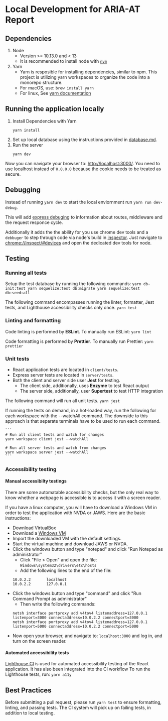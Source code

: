 # Local Development for ARIA-AT Report

## Dependencies
1. Node
    - Version >= 10.13.0 and < 13
    - It is recommended to install node with [`nvm`](https://github.com/nvm-sh/nvm)
2. Yarn
    - Yarn is resposible for installing dependencies, similar to npm. This project is utilizing yarn workspaces to organize the code into a monorepo structure.
    - For macOS, use: `brew install yarn`
    - For linux, See [yarn documentation](https://classic.yarnpkg.com/en/docs/install/#debian-stable)

## Running the application locally

1. Install Dependencies with Yarn
    ```
    yarn install
    ```
2. Set up local database using the instructions provided in [database.md](database.md).
3. Run the server
    ```
    yarn dev
    ```
Now you can navigate your browser to: [http://localhost:3000/](http://localhost:3000/). You need to use localhost instead of `0.0.0.0` because the cookie needs to be treated as secure.

## Debugging

Instead of running `yarn dev` to start the local enviornment run `yarn run dev-debug`.

This will add [express debuging](https://expressjs.com/en/guide/debugging.html)
to information about routes, middleware and the request responce cycle.

Additionally it adds the the ability for you use chrome dev tools and a
`debbuger` to step through code via node's build in
[inspector](https://nodejs.org/en/docs/guides/debugging-getting-started/). Just
navigate to [chrome://inspect/#devices](chrome://inspect/#devices) and open the
dedicated dev tools for node.

## Testing

### Running all tests

Setup the test database by running the following commands:
    ```
    yarn db-init:test
    yarn sequelize:test db:migrate
    yarn sequelize:test db:seed:all
    ```

The following command encompasses running the linter, formatter, Jest tests, and Lighthouse accessibility checks only once.
    ```
    yarn test
    ```

### Linting and formatting

Code linting is performed by **ESLint**. To manually run ESLint:
    ```
    yarn lint
    ```

Code formatting is performed by **Prettier**. To manually run Prettier:
    ```
    yarn prettier
    ```

### Unit tests

* React application tests are located in `client/tests`.
* Express server tests are located in `server/tests`.
* Both the client and server side user **Jest** for testing.
    * The client side, additionally, uses **Enzyme** to test React output
    * The server side, additionally, user **Supertest** to test HTTP integration

The following command will run all unit tests.
    ```
    yarn jest
    ```

If running the tests on demand, in a hot-loaded way, run the following for each workspace with the --watchAll command. The downside to this approach is that separate terminals have to be used to run each command.

    ```
    # Run all client tests and watch for changes
    yarn workspace client jest --watchAll

    # Run all server tests and watch from changes
    yarn workspace server jest --watchAll
    ```


### Accessibility testing

#### Manual accessibilty testings

There are some automatable accessibility checks, but the only real way to know whether a webpage is accessible is to access it with a screen reader.

If you have a linux computer, you will have to download a Windows VM in order to test the application with NVDA or JAWS. Here are the basic instructions:
* Download VirtualBox
* Download a [Windows VM](https://developer.microsoft.com/en-us/windows/downloads/virtual-machines)
* Import the downloaded VM with the default settings.
* Start the virtual machine and download JAWS or NVDA.
* Click the windows button and type "notepad" and click "Run Notepad as administrator"
    * Click "File > Open" and open the file: `Windows\system32\drivers\etc\hosts`
    * Add the following lines to the end of the file:
    ```
    10.0.2.2       localhost
    10.0.2.2       127.0.0.1
    ```
* Click the windows button and type "command" and click "Run Command Prompt as administrator"
    * Then write the following commands:
    ```
    netsh interface portproxy add v4tov4 listenaddress=127.0.0.1 listenport=3000 connectaddress=10.0.2.2 connectport=3000
    netsh interface portproxy add v4tov4 listenaddress=127.0.0.1 listenport=5000 connectaddress=10.0.2.2 connectport=5000
    ```
* Now open your browser, and navigate to: `localhost:3000` and log in, and turn on the screen reader.


#### Automated accessibility tests

[Lighthouse CI](https://github.com/GoogleChrome/lighthouse-ci) is used for automated accessibility testing of the React application. It has also been integrated into the CI workflow To run the Lighthouse tests, run:
    ```
    yarn a11y
    ```

## Best Practices

Before submitting a pull request, please run `yarn test` to ensure formatting, linting, and passing tests. The CI system will pick up on failing tests, in addition to local testing.
